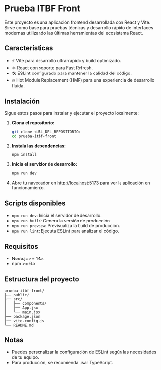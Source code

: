 # Prueba ITBF Front

Este proyecto es una aplicación frontend desarrollada con React y Vite. Sirve como base para pruebas técnicas y desarrollo rápido de interfaces modernas utilizando las últimas herramientas del ecosistema React.

## Características

- ⚡️ Vite para desarrollo ultrarrápido y build optimizado.
- ⚛️ React con soporte para Fast Refresh.
- 🛠️ ESLint configurado para mantener la calidad del código.
- 🔥 Hot Module Replacement (HMR) para una experiencia de desarrollo fluida.

## Instalación

Sigue estos pasos para instalar y ejecutar el proyecto localmente:

1. **Clona el repositorio:**
   ```bash
   git clone <URL_DEL_REPOSITORIO>
   cd prueba-itbf-front
   ```

2. **Instala las dependencias:**
   ```bash
   npm install
   ```

3. **Inicia el servidor de desarrollo:**
   ```bash
   npm run dev
   ```

4. Abre tu navegador en [http://localhost:5173](http://localhost:5173) para ver la aplicación en funcionamiento.

## Scripts disponibles

- `npm run dev`: Inicia el servidor de desarrollo.
- `npm run build`: Genera la versión de producción.
- `npm run preview`: Previsualiza la build de producción.
- `npm run lint`: Ejecuta ESLint para analizar el código.

## Requisitos

- Node.js >= 14.x
- npm >= 6.x

## Estructura del proyecto

```
prueba-itbf-front/
├── public/
├── src/
│   ├── components/
│   ├── App.jsx
│   └── main.jsx
├── package.json
├── vite.config.js
└── README.md
```

## Notas

- Puedes personalizar la configuración de ESLint según las necesidades de tu equipo.
- Para producción, se recomienda usar TypeScript.
